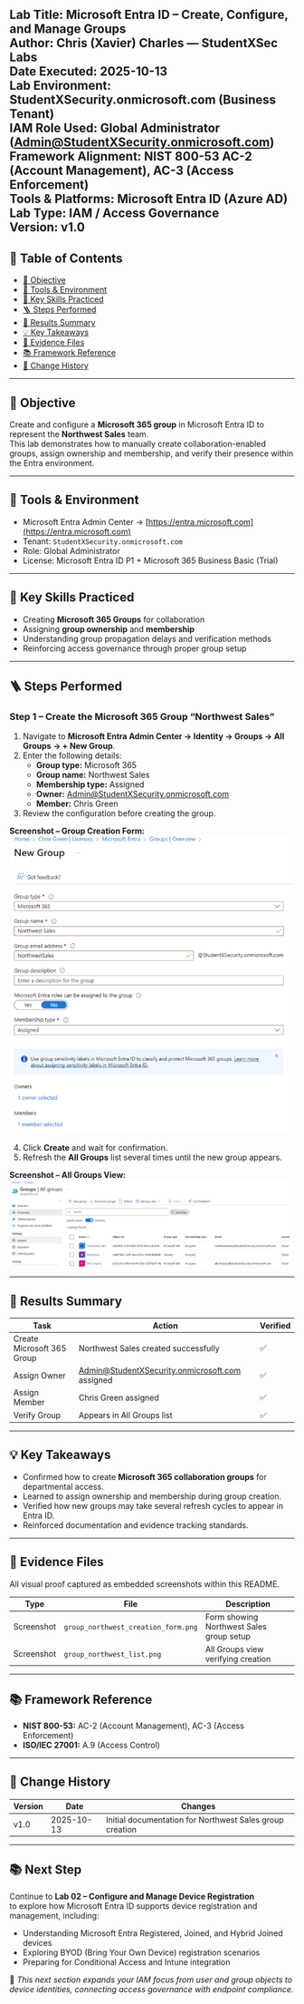 **Lab Title:** Microsoft Entra ID – Create, Configure, and Manage Groups  
**Author:** Chris (Xavier) Charles — StudentXSec Labs  
**Date Executed:** 2025-10-13  
**Lab Environment:** StudentXSecurity.onmicrosoft.com (Business Tenant)  
**IAM Role Used:** Global Administrator (Admin@StudentXSecurity.onmicrosoft.com)  
**Framework Alignment:** NIST 800-53 AC-2 (Account Management), AC-3 (Access Enforcement)  
**Tools & Platforms:** Microsoft Entra ID (Azure AD)  
**Lab Type:** IAM / Access Governance  
**Version:** v1.0  
---

## 📑 Table of Contents
- [🎯 Objective](#-objective)
- [🧰 Tools & Environment](#-tools--environment)
- [🧠 Key Skills Practiced](#-key-skills-practiced)
- [🪜 Steps Performed](#-steps-performed)
- [📑 Results Summary](#-results-summary)
- [💡 Key Takeaways](#-key-takeaways)
- [🧩 Evidence Files](#-evidence-files)
- [📚 Framework Reference](#-framework-reference)
- [🧾 Change History](#-change-history)

---

## 🎯 Objective
Create and configure a **Microsoft 365 group** in Microsoft Entra ID to represent the **Northwest Sales** team.  
This lab demonstrates how to manually create collaboration-enabled groups, assign ownership and membership, and verify their presence within the Entra environment.

---

## 🧰 Tools & Environment
- Microsoft Entra Admin Center → [https://entra.microsoft.com](https://entra.microsoft.com)  
- Tenant: `StudentXSecurity.onmicrosoft.com`  
- Role: Global Administrator  
- License: Microsoft Entra ID P1 + Microsoft 365 Business Basic (Trial)

---

## 🧠 Key Skills Practiced
- Creating **Microsoft 365 Groups** for collaboration  
- Assigning **group ownership** and **membership**  
- Understanding group propagation delays and verification methods  
- Reinforcing access governance through proper group setup

---

## 🪜 Steps Performed

### Step 1 – Create the Microsoft 365 Group “Northwest Sales”
1. Navigate to **Microsoft Entra Admin Center → Identity → Groups → All Groups → + New Group**.  
2. Enter the following details:  
   - **Group type:** Microsoft 365  
   - **Group name:** Northwest Sales  
   - **Membership type:** Assigned  
   - **Owner:** Admin@StudentXSecurity.onmicrosoft.com  
   - **Member:** Chris Green  
3. Review the configuration before creating the group.  

**Screenshot – Group Creation Form:**  
![New Group creation form showing Northwest Sales details](./screenshots/group_northwest_creation_form.png)

4. Click **Create** and wait for confirmation.  
5. Refresh the **All Groups** list several times until the new group appears.  

**Screenshot – All Groups View:**  
![All Groups list showing Northwest Sales group created successfully](./screenshots/group_northwest_list.png)

---

## 📑 Results Summary
| Task | Action | Verified |
|------|---------|-----------|
| Create Microsoft 365 Group | Northwest Sales created successfully | ✅ |
| Assign Owner | Admin@StudentXSecurity.onmicrosoft.com assigned | ✅ |
| Assign Member | Chris Green assigned | ✅ |
| Verify Group | Appears in All Groups list | ✅ |

---

## 💡 Key Takeaways
- Confirmed how to create **Microsoft 365 collaboration groups** for departmental access.  
- Learned to assign ownership and membership during group creation.  
- Verified how new groups may take several refresh cycles to appear in Entra ID.  
- Reinforced documentation and evidence tracking standards.

---

## 🧩 Evidence Files
All visual proof captured as embedded screenshots within this README.

| Type | File | Description |
|------|------|-------------|
| Screenshot | `group_northwest_creation_form.png` | Form showing Northwest Sales group setup |
| Screenshot | `group_northwest_list.png` | All Groups view verifying creation |

---

## 📚 Framework Reference
- **NIST 800-53:** AC-2 (Account Management), AC-3 (Access Enforcement)  
- **ISO/IEC 27001:** A.9 (Access Control)

---

## 🧾 Change History
| Version | Date | Changes |
|----------|------|----------|
| v1.0 | 2025-10-13 | Initial documentation for Northwest Sales group creation |

---

## 📚 Next Step
Continue to **Lab 02 – Configure and Manage Device Registration**  
to explore how Microsoft Entra ID supports device registration and management, including:

- Understanding Microsoft Entra Registered, Joined, and Hybrid Joined devices  
- Exploring BYOD (Bring Your Own Device) registration scenarios  
- Preparing for Conditional Access and Intune integration

📘 *This next section expands your IAM focus from user and group objects to device identities, connecting access governance with endpoint compliance.*
